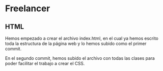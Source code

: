 # Freelancer

## HTML

Hemos empezado a crear el archivo index.html, en el cual ya hemos escrito toda la estructura de la página web y lo hemos subido como el primer commit.

En el segundo commit, hemos subido el archivo con todas las clases para poder facilitar el trabajo a crear el CSS. 
